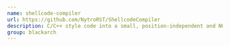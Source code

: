 ```yaml
---
name: shellcode-compiler
url: https://github.com/NytroRST/ShellcodeCompiler
description: C/C++ style code into a small, position-independent and NULL-free shellcode for Windows & Linux. URL : https://github.com/NytroRST/ShellcodeCompiler Groups : blackarch blackarch-exploitation
group: blackarch
---
```

